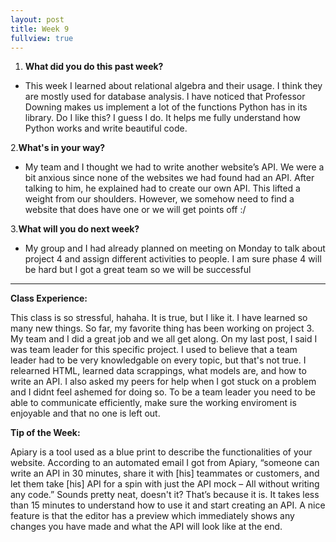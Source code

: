 ```yaml
---
layout: post
title: Week 9
fullview: true
---
```

1. __What did you do this past week?__
  * This week I learned about relational algebra and their usage. I think they are mostly used for database analysis. I have noticed that Professor Downing makes us implement a lot of the functions Python has in its library. Do I like this? I guess I do. It helps me fully understand how Python works and write beautiful code. 


2.__What's in your way?__
  * My team and I thought we had to write another website’s API. We were a bit anxious since none of the websites we had found had an API. After talking to him, he explained had to create our own API. This lifted a weight from our shoulders. However, we somehow need to find a website that does have one or we will get points off :/ 

3.__What will you do next week?__
  * My group and I had already planned on meeting on Monday to talk about project 4 and assign different activities to people. I am sure phase 4 will be hard but I got a great team so we will be successful 


---
__Class Experience:__


This class is so stressful, hahaha. It is true, but I like it. I have learned so many new things. So far, my favorite thing has been working on project 3. My team and I did a great job and we all get along. On my last post, I said I was team leader for this specific project. I used to believe that a team leader had to be very knowledgable on every topic, but that's not true. I relearned HTML, learned data scrappings, what models are, and how to write an API. I also asked my peers for help when I got stuck on a problem and I didnt feel ashemed for doing so. To be a team leader you need to be able to communicate efficiently, make sure the working enviroment is enjoyable and that no one is left out. 

__Tip of the Week:__


Apiary is a tool used as a blue print to describe the functionalities of your website.  According to an automated email I got from Apiary, “someone can write an API in 30 minutes, share it with [his] teammates or customers, and let them take [his] API for a spin with just the API mock – All without writing any code.” Sounds pretty neat, doesn't it? That’s because it  is. It takes less than 15 minutes to understand how to use it and start creating an API. A nice feature is that the editor has a preview which immediately shows any changes you have made and what the API will look like at the end.
 
